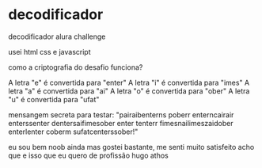 # decodificador
decodificador alura challenge

usei html css e javascript

como a criptografia do desafio funciona? 

A letra "e" é convertida para "enter"
A letra "i" é convertida para "imes"
A letra "a" é convertida para "ai"
A letra "o" é convertida para "ober"
A letra "u" é convertida para "ufat"

mensangem secreta para testar: "pairaibenterns poberr enterncairair enterssenter dentersaifimesober enter tenterr fimesnailimeszaidober enterlenter coberm sufatcenterssober!"

eu sou bem noob ainda mas gostei bastante, me senti muito satisfeito acho que e isso que eu quero de profissão hugo athos
